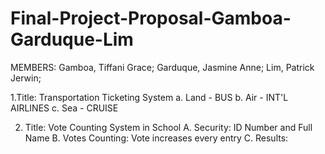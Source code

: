 # Final-Project-Proposal-Gamboa-Garduque-Lim

MEMBERS: Gamboa, Tiffani Grace;
         Garduque, Jasmine Anne;
         Lim, Patrick Jerwin;

1.Title: Transportation Ticketing System
        a. Land - BUS
        b. Air - INT'L AIRLINES
        c. Sea - CRUISE

2. Title: Vote Counting System in School
         A. Security: ID Number and Full Name
         B. Votes Counting: Vote increases every entry
         C. Results: 
